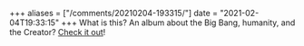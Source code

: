 +++
aliases = ["/comments/20210204-193315/"]
date = "2021-02-04T19:33:15"
+++
What is this? An album about the Big Bang, humanity, and the Creator? [Check it out](https://open.spotify.com/playlist/3R76EOj5a9adOd37g0EyLH)!

